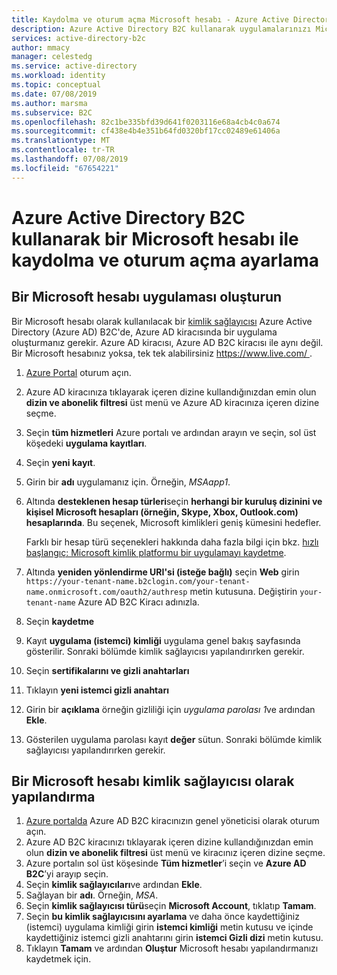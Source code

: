 ```yaml
---
title: Kaydolma ve oturum açma Microsoft hesabı - Azure Active Directory B2C ile ayarlama
description: Azure Active Directory B2C kullanarak uygulamalarınızı Microsoft hesaplarıyla müşterilere kaydolma ve oturum açma sağlar.
services: active-directory-b2c
author: mmacy
manager: celestedg
ms.service: active-directory
ms.workload: identity
ms.topic: conceptual
ms.date: 07/08/2019
ms.author: marsma
ms.subservice: B2C
ms.openlocfilehash: 82c1be335bfd39d641f0203116e68a4cb4c0a674
ms.sourcegitcommit: cf438e4b4e351b64fd0320bf17cc02489e61406a
ms.translationtype: MT
ms.contentlocale: tr-TR
ms.lasthandoff: 07/08/2019
ms.locfileid: "67654221"
---
```

# <a name="set-up-sign-up-and-sign-in-with-a-microsoft-account-using-azure-active-directory-b2c"></a>Azure Active Directory B2C kullanarak bir Microsoft hesabı ile kaydolma ve oturum açma ayarlama

## <a name="create-a-microsoft-account-application"></a>Bir Microsoft hesabı uygulaması oluşturun

Bir Microsoft hesabı olarak kullanılacak bir [kimlik sağlayıcısı](active-directory-b2c-reference-oidc.md) Azure Active Directory (Azure AD) B2C'de, Azure AD kiracısında bir uygulama oluşturmanız gerekir. Azure AD kiracısı, Azure AD B2C kiracısı ile aynı değil. Bir Microsoft hesabınız yoksa, tek tek alabilirsiniz [ https://www.live.com/ ](https://www.live.com/).

1. [Azure Portal](https://portal.azure.com) oturum açın.
1. Azure AD kiracınıza tıklayarak içeren dizine kullandığınızdan emin olun **dizin ve abonelik filtresi** üst menü ve Azure AD kiracınıza içeren dizine seçme.
1. Seçin **tüm hizmetleri** Azure portalı ve ardından arayın ve seçin, sol üst köşedeki **uygulama kayıtları**.
1. Seçin **yeni kayıt**.
1. Girin bir **adı** uygulamanız için. Örneğin, *MSAapp1*.
1. Altında **desteklenen hesap türleri**seçin **herhangi bir kuruluş dizinini ve kişisel Microsoft hesapları (örneğin, Skype, Xbox, Outlook.com) hesaplarında**. Bu seçenek, Microsoft kimlikleri geniş kümesini hedefler.

   Farklı bir hesap türü seçenekleri hakkında daha fazla bilgi için bkz. [hızlı başlangıç: Microsoft kimlik platformu bir uygulamayı kaydetme](../active-directory/develop/quickstart-register-app.md).
1. Altında **yeniden yönlendirme URI'si (isteğe bağlı)** seçin **Web** girin `https://your-tenant-name.b2clogin.com/your-tenant-name.onmicrosoft.com/oauth2/authresp` metin kutusuna. Değiştirin `your-tenant-name` Azure AD B2C Kiracı adınızla.
1. Seçin **kaydetme**
1. Kayıt **uygulama (istemci) kimliği** uygulama genel bakış sayfasında gösterilir. Sonraki bölümde kimlik sağlayıcısı yapılandırırken gerekir.
1. Seçin **sertifikalarını ve gizli anahtarları**
1. Tıklayın **yeni istemci gizli anahtarı**
1. Girin bir **açıklama** örneğin gizliliği için *uygulama parolası 1*ve ardından **Ekle**.
1. Gösterilen uygulama parolası kayıt **değer** sütun. Sonraki bölümde kimlik sağlayıcısı yapılandırırken gerekir.

## <a name="configure-a-microsoft-account-as-an-identity-provider"></a>Bir Microsoft hesabı kimlik sağlayıcısı olarak yapılandırma

1. [Azure portalda](https://portal.azure.com/) Azure AD B2C kiracınızın genel yöneticisi olarak oturum açın.
1. Azure AD B2C kiracınızı tıklayarak içeren dizine kullandığınızdan emin olun **dizin ve abonelik filtresi** üst menü ve kiracınız içeren dizine seçme.
1. Azure portalın sol üst köşesinde **Tüm hizmetler**’i seçin ve **Azure AD B2C**’yi arayıp seçin.
1. Seçin **kimlik sağlayıcıları**ve ardından **Ekle**.
1. Sağlayan bir **adı**. Örneğin, *MSA*.
1. Seçin **kimlik sağlayıcısı türü**seçin **Microsoft Account**, tıklatıp **Tamam**.
1. Seçin **bu kimlik sağlayıcısını ayarlama** ve daha önce kaydettiğiniz (istemci) uygulama kimliği girin **istemci kimliği** metin kutusu ve içinde kaydettiğiniz istemci gizli anahtarını girin **istemci Gizli dizi** metin kutusu.
1. Tıklayın **Tamam** ve ardından **Oluştur** Microsoft hesabı yapılandırmanızı kaydetmek için.
